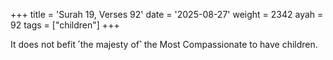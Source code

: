+++
title = 'Surah 19, Verses 92'
date = '2025-08-27'
weight = 2342
ayah = 92
tags = ["children"]
+++

It does not befit ˹the majesty of˺ the Most Compassionate to have children.